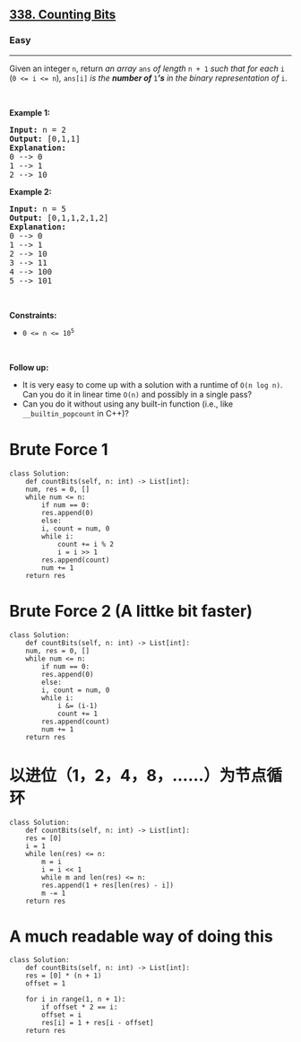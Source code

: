 <h2><a href="https://leetcode.com/problems/counting-bits/">338. Counting Bits</a></h2><h3>Easy</h3><hr><div><p>Given an integer <code>n</code>, return <em>an array </em><code>ans</code><em> of length </em><code>n + 1</code><em> such that for each </em><code>i</code><em> </em>(<code>0 &lt;= i &lt;= n</code>)<em>, </em><code>ans[i]</code><em> is the <strong>number of </strong></em><code>1</code><em><strong>'s</strong> in the binary representation of </em><code>i</code>.</p>

<p>&nbsp;</p>
<p><strong>Example 1:</strong></p>

<pre><strong>Input:</strong> n = 2
<strong>Output:</strong> [0,1,1]
<strong>Explanation:</strong>
0 --&gt; 0
1 --&gt; 1
2 --&gt; 10
</pre>

<p><strong>Example 2:</strong></p>

<pre><strong>Input:</strong> n = 5
<strong>Output:</strong> [0,1,1,2,1,2]
<strong>Explanation:</strong>
0 --&gt; 0
1 --&gt; 1
2 --&gt; 10
3 --&gt; 11
4 --&gt; 100
5 --&gt; 101
</pre>

<p>&nbsp;</p>
<p><strong>Constraints:</strong></p>

<ul>
	<li><code>0 &lt;= n &lt;= 10<sup>5</sup></code></li>
</ul>

<p>&nbsp;</p>
<p><strong>Follow up:</strong></p>

<ul>
	<li>It is very easy to come up with a solution with a runtime of <code>O(n log n)</code>. Can you do it in linear time <code>O(n)</code> and possibly in a single pass?</li>
	<li>Can you do it without using any built-in function (i.e., like <code>__builtin_popcount</code> in C++)?</li>
</ul>
</div>


# Brute Force 1
	class Solution:
	    def countBits(self, n: int) -> List[int]:
		num, res = 0, []
		while num <= n:
		    if num == 0:
			res.append(0)
		    else:
			i, count = num, 0
			while i:
			    count += i % 2
			    i = i >> 1
			res.append(count)
		    num += 1
		return res
# Brute Force 2 (A littke bit faster)
	class Solution:
	    def countBits(self, n: int) -> List[int]:
		num, res = 0, []
		while num <= n:
		    if num == 0:
			res.append(0)
		    else:
			i, count = num, 0
			while i:
			    i &= (i-1)
			    count += 1
			res.append(count)
		    num += 1
		return res

# 以进位（1，2，4，8，……）为节点循环
	class Solution:
	    def countBits(self, n: int) -> List[int]:
		res = [0]
		i = 1
		while len(res) <= n:
		    m = i
		    i = i << 1
		    while m and len(res) <= n:
			res.append(1 + res[len(res) - i])
			m -= 1
		return res
		
# A much readable way of doing this
	class Solution:
	    def countBits(self, n: int) -> List[int]:
		res = [0] * (n + 1)
		offset = 1

		for i in range(1, n + 1):
		    if offset * 2 == i:
			offset = i
		    res[i] = 1 + res[i - offset]
		return res
		

                
